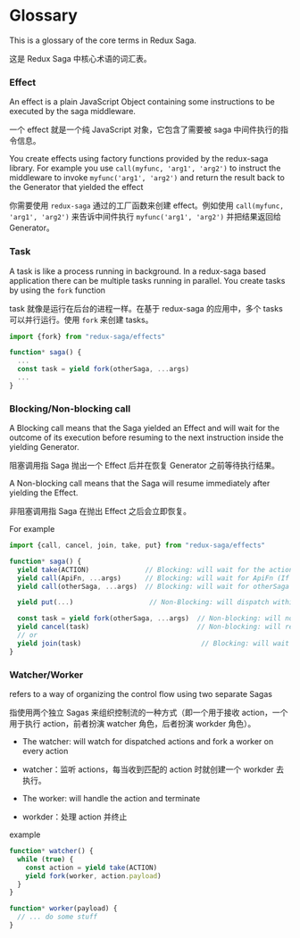 # Glossary

This is a glossary of the core terms in Redux Saga.

这是 Redux Saga 中核心术语的词汇表。

### Effect

An effect is a plain JavaScript Object containing some instructions to be executed by the saga middleware.

一个 effect 就是一个纯 JavaScript 对象，它包含了需要被 saga 中间件执行的指令信息。

You create effects using factory functions provided by the redux-saga library. For example you use
`call(myfunc, 'arg1', 'arg2')` to instruct the middleware to invoke `myfunc('arg1', 'arg2')` and return
the result back to the Generator that yielded the effect

你需要使用 `redux-saga` 通过的工厂函数来创建 effect。例如使用 `call(myfunc, 'arg1', 'arg2')` 来告诉中间件执行 `myfunc('arg1', 'arg2')` 并把结果返回给 Generator。

### Task

A task is like a process running in background. In a redux-saga based application there can be
multiple tasks running in parallel. You create tasks by using the `fork` function

task 就像是运行在后台的进程一样。在基于 redux-saga 的应用中，多个 tasks 可以并行运行。使用 `fork` 来创建 tasks。

```javascript
import {fork} from "redux-saga/effects"

function* saga() {
  ...
  const task = yield fork(otherSaga, ...args)
  ...
}
```

### Blocking/Non-blocking call

A Blocking call means that the Saga yielded an Effect and will wait for the outcome of its execution before
resuming to the next instruction inside the yielding Generator.

阻塞调用指 Saga 抛出一个 Effect 后并在恢复 Generator 之前等待执行结果。

A Non-blocking call means that the Saga will resume immediately after yielding the Effect.

非阻塞调用指 Saga 在抛出 Effect 之后会立即恢复。

For example

```javascript
import {call, cancel, join, take, put} from "redux-saga/effects"

function* saga() {
  yield take(ACTION)              // Blocking: will wait for the action
  yield call(ApiFn, ...args)      // Blocking: will wait for ApiFn (If ApiFn returns a Promise)
  yield call(otherSaga, ...args)  // Blocking: will wait for otherSaga to terminate

  yield put(...)                   // Non-Blocking: will dispatch within internal scheduler

  const task = yield fork(otherSaga, ...args)  // Non-blocking: will not wait for otherSaga
  yield cancel(task)                           // Non-blocking: will resume immediately
  // or
  yield join(task)                              // Blocking: will wait for the task to terminate
}
```

### Watcher/Worker

refers to a way of organizing the control flow using two separate Sagas

指使用两个独立 Sagas 来组织控制流的一种方式（即一个用于接收 action，一个用于执行 action，前者扮演 watcher 角色，后者扮演 workder 角色）。

- The watcher: will watch for dispatched actions and fork a worker on every action
- watcher：监听 actions，每当收到匹配的 action 时就创建一个 workder 去执行。

- The worker: will handle the action and terminate
- workder：处理 action 并终止

example

```javascript
function* watcher() {
  while (true) {
    const action = yield take(ACTION)
    yield fork(worker, action.payload)
  }
}

function* worker(payload) {
  // ... do some stuff
}
```

